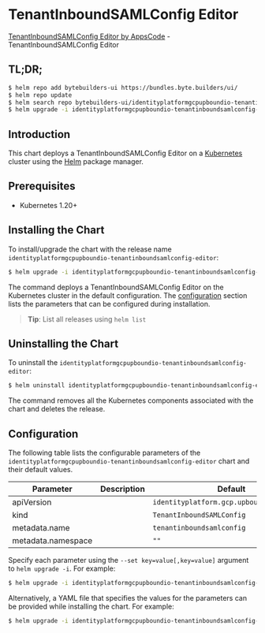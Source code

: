 # TenantInboundSAMLConfig Editor

[TenantInboundSAMLConfig Editor by AppsCode](https://byte.builders) - TenantInboundSAMLConfig Editor

## TL;DR;

```bash
$ helm repo add bytebuilders-ui https://bundles.byte.builders/ui/
$ helm repo update
$ helm search repo bytebuilders-ui/identityplatformgcpupboundio-tenantinboundsamlconfig-editor --version=v0.4.18
$ helm upgrade -i identityplatformgcpupboundio-tenantinboundsamlconfig-editor bytebuilders-ui/identityplatformgcpupboundio-tenantinboundsamlconfig-editor -n default --create-namespace --version=v0.4.18
```

## Introduction

This chart deploys a TenantInboundSAMLConfig Editor on a [Kubernetes](http://kubernetes.io) cluster using the [Helm](https://helm.sh) package manager.

## Prerequisites

- Kubernetes 1.20+

## Installing the Chart

To install/upgrade the chart with the release name `identityplatformgcpupboundio-tenantinboundsamlconfig-editor`:

```bash
$ helm upgrade -i identityplatformgcpupboundio-tenantinboundsamlconfig-editor bytebuilders-ui/identityplatformgcpupboundio-tenantinboundsamlconfig-editor -n default --create-namespace --version=v0.4.18
```

The command deploys a TenantInboundSAMLConfig Editor on the Kubernetes cluster in the default configuration. The [configuration](#configuration) section lists the parameters that can be configured during installation.

> **Tip**: List all releases using `helm list`

## Uninstalling the Chart

To uninstall the `identityplatformgcpupboundio-tenantinboundsamlconfig-editor`:

```bash
$ helm uninstall identityplatformgcpupboundio-tenantinboundsamlconfig-editor -n default
```

The command removes all the Kubernetes components associated with the chart and deletes the release.

## Configuration

The following table lists the configurable parameters of the `identityplatformgcpupboundio-tenantinboundsamlconfig-editor` chart and their default values.

|     Parameter      | Description |                       Default                        |
|--------------------|-------------|------------------------------------------------------|
| apiVersion         |             | <code>identityplatform.gcp.upbound.io/v1beta1</code> |
| kind               |             | <code>TenantInboundSAMLConfig</code>                 |
| metadata.name      |             | <code>tenantinboundsamlconfig</code>                 |
| metadata.namespace |             | <code>""</code>                                      |


Specify each parameter using the `--set key=value[,key=value]` argument to `helm upgrade -i`. For example:

```bash
$ helm upgrade -i identityplatformgcpupboundio-tenantinboundsamlconfig-editor bytebuilders-ui/identityplatformgcpupboundio-tenantinboundsamlconfig-editor -n default --create-namespace --version=v0.4.18 --set apiVersion=identityplatform.gcp.upbound.io/v1beta1
```

Alternatively, a YAML file that specifies the values for the parameters can be provided while
installing the chart. For example:

```bash
$ helm upgrade -i identityplatformgcpupboundio-tenantinboundsamlconfig-editor bytebuilders-ui/identityplatformgcpupboundio-tenantinboundsamlconfig-editor -n default --create-namespace --version=v0.4.18 --values values.yaml
```
